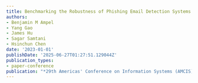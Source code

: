```yaml
---
title: Benchmarking the Robustness of Phishing Email Detection Systems
authors:
- Benjamin M Ampel
- Yang Gao
- James Hu
- Sagar Samtani
- Hsinchun Chen
date: '2023-01-01'
publishDate: '2025-06-27T01:27:51.129044Z'
publication_types:
- paper-conference
publication: "*29th Americas' Conference on Information Systems (AMCIS)*"
---
```

